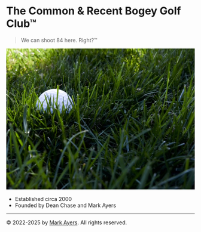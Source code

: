 # The Common &amp; Recent Bogey Golf Club&trade;

> We can shoot 84 here. Right?&trade;

![golf ball in deep green grass](golf-ball-in-grass.jpeg)

- Established circa 2000
- Founded by Dean Chase and Mark Ayers

---

&copy; 2022-2025 by [Mark Ayers](https://philoserf.com/). All rights reserved.
